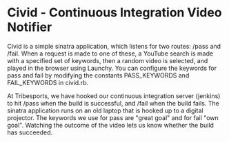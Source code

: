 # Civid - Continuous Integration Video Notifier

Civid is a simple sinatra application, which listens for two routes: /pass and /fail.  When a request is made to one of these, a YouTube search is made with a specified set of keywords, then a random video is selected, and played in the browser using Launchy.  You can configure the keywords for pass and fail by modifying the constants PASS_KEYWORDS and FAIL_KEYWORDS in civid.rb.

At Tribesports, we have hooked our continuous integration server (jenkins) to hit /pass when the build is successful, and /fail when the build fails.  The sinatra application runs on an old laptop that is hooked up to a digital projector.  The keywords we use for pass are "great goal" and for fail "own goal".  Watching the outcome of the video lets us know whether the build has succeeded.
